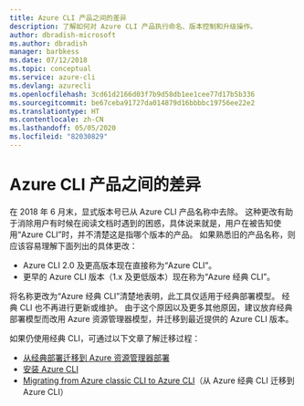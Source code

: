 ```yaml
---
title: Azure CLI 产品之间的差异
description: 了解如何对 Azure CLI 产品执行命名、版本控制和升级操作。
author: dbradish-microsoft
ms.author: dbradish
manager: barbkess
ms.date: 07/12/2018
ms.topic: conceptual
ms.service: azure-cli
ms.devlang: azurecli
ms.openlocfilehash: 3cd61d2166d03f7b9d58db1ee1cee77d17b5b336
ms.sourcegitcommit: be67ceba91727da014879d16bbbbc19756ee22e2
ms.translationtype: HT
ms.contentlocale: zh-CN
ms.lasthandoff: 05/05/2020
ms.locfileid: "82030829"
---
```

# <a name="differences-between-azure-cli-products"></a>Azure CLI 产品之间的差异

在 2018 年 6 月末，显式版本号已从 Azure CLI 产品名称中去除。 这种更改有助于消除用户有时候在阅读文档时遇到的困惑，具体说来就是，用户在被告知使用“Azure CLI”时，并不清楚这是指哪个版本的产品。 如果熟悉旧的产品名称，则应该容易理解下面列出的具体更改：

* Azure CLI 2.0 及更高版本现在直接称为“Azure CLI”。
* 更早的 Azure CLI 版本（1.x 及更低版本）现在称为“Azure 经典 CLI”。

将名称更改为“Azure 经典 CLI”清楚地表明，此工具仅适用于经典部署模型。 经典 CLI 也不再进行更新或维护。 由于这个原因以及更多其他原因，建议放弃经典部署模型而改用 Azure 资源管理器模型，并迁移到最近提供的 Azure CLI 版本。

如果仍使用经典 CLI，可通过以下文章了解迁移过程：

* [从经典部署迁移到 Azure 资源管理器部署](/azure/virtual-machines/linux/migration-classic-resource-manager-overview)
* [安装 Azure CLI](install-azure-cli.md)
* [Migrating from Azure classic CLI to Azure CLI](https://github.com/Azure/azure-cli/blob/dev/doc/classic_cli_migration.md)（从 Azure 经典 CLI 迁移到 Azure CLI）
